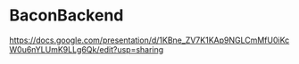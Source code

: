 # BaconBackend

https://docs.google.com/presentation/d/1KBne_ZV7K1KAp9NGLCmMfU0iKcW0u6nYLUmK9LLg6Qk/edit?usp=sharing
